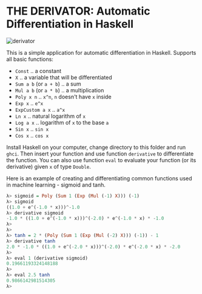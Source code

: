 # THE DERIVATOR: Automatic Differentiation in Haskell

![derivator](https://static01.nyt.com/images/2020/08/10/arts/31comfort-terminator4/31comfort-terminator4-facebookJumbo.jpg)

This is a simple application for automatic differentiation in Haskell.
Supports all basic functions:
  - `Const`                .. a constant
  - `X`                    .. a variable that will be differentiated
  - `Sum a b` (or `a + b`) .. a sum
  - `Mul a b` (or `a * b`) .. a multiplication
  - `Poly x n`             .. `x^n`, `n` doesn't have `x` inside
  - `Exp x`                .. `e^x`
  - `ExpCustom a x`        .. `a^x`
  - `Ln x`                 .. natural logarithm of `x`
  - `Log a x`              .. logarithm of `x` to the base `a`
  - `Sin x`                .. `sin x`
  - `Cos x`                .. `cos x`

Install Haskell on your computer, change directory to this folder and run `ghci`.
Then insert your function and use function `derivative` to differentiate the
function. You can also use function `eval` to evaluate your function (or
its derivative) given `x` of type `Double`.


Here is an example of creating and differentiating common functions used
in machine learning - sigmoid and tanh.

```Haskell
λ> sigmoid = Poly (Sum 1 (Exp (Mul (-1) X))) (-1)
λ> sigmoid
((1.0 + e^(-1.0 * x)))^-1.0
λ> derivative sigmoid
-1.0 * ((1.0 + e^(-1.0 * x)))^(-2.0) * e^(-1.0 * x) * -1.0
λ> 
λ> 
λ> tanh = 2 * (Poly (Sum 1 (Exp (Mul (-2) X))) (-1)) - 1
λ> derivative tanh
2.0 * -1.0 * ((1.0 + e^(-2.0 * x)))^(-2.0) * e^(-2.0 * x) * -2.0
λ> 
λ> eval 1 (derivative sigmoid)
0.19661193324148188
λ> 
λ> eval 2.5 tanh
0.9866142981514305
λ> 
```